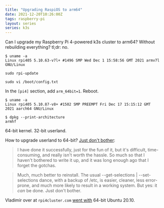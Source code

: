 ```yaml
---
title: "Upgrading RaspiOS to arm64"
date: 2021-12-20T10:26:00Z
tags: raspberry-pi
layout: series
series: k3s
---
```


Can I upgrade my Raspberry Pi 4-powered k3s cluster to arm64? Without rebuilding everything? tl;dr: no.

```
$ uname -a
Linux rpi405 5.10.63-v7l+ #1496 SMP Wed Dec 1 15:58:56 GMT 2021 armv7l GNU/Linux
```

```
sudo rpi-update
```

```
sudo vi /boot/config.txt
```

In the `[pi4]` section, add `arm_64bit=1`. Reboot.

```
$ uname -a
Linux rpi405 5.10.87-v8+ #1502 SMP PREEMPT Fri Dec 17 15:15:12 GMT 2021 aarch64 GNU/Linux

$ dpkg --print-architecture
armhf
```

64-bit kernel. 32-bit userland.

How to upgrade userland to 64-bit? [Just don't bother](https://forums.raspberrypi.com/viewtopic.php?t=320444):

>  I have done it successfully, just for the fun of it, but it's difficult,
>  time-consuming, and really isn't worth the hassle. So much so that I haven't
>  bothered to write it up, and it was long enough ago that I forget the
>  gotchas.

> Much, much better to reinstall. The usual --get-selections | --set-selections
> dance, with a backup of /etc, is easier, cleaner, less error-prone, and much
> more likely to result in a working system. But yes: it *can* be done. Just
> don't bother.

Vladimir over at `rpi4cluster.com` [went with](https://rpi4cluster.com/k3s/k3s-design/) 64-bit Ubuntu 20.10.
